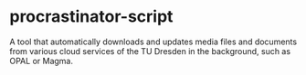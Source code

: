 # procrastinator-script
A tool that automatically downloads and updates media files and documents from various cloud services of the TU Dresden in the background, such as OPAL or Magma.
